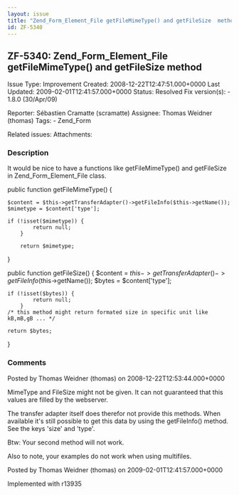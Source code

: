 ```yaml
---
layout: issue
title: "Zend_Form_Element_File getFileMimeType() and getFileSize  method"
id: ZF-5340
---
```


ZF-5340: Zend\_Form\_Element\_File getFileMimeType() and getFileSize method
---------------------------------------------------------------------------

 Issue Type: Improvement Created: 2008-12-22T12:47:51.000+0000 Last Updated: 2009-02-01T12:41:57.000+0000 Status: Resolved Fix version(s): - 1.8.0 (30/Apr/09)
 
 Reporter:  Sébastien Cramatte (scramatte)  Assignee:  Thomas Weidner (thomas)  Tags: - Zend\_Form
 
 Related issues: 
 Attachments: 
### Description

It would be nice to have a functions like getFileMimeType() and getFileSize in Zend\_Form\_Element\_File class.

public function getFileMimeType() {

 
    $content = $this->getTransferAdapter()->getFileInfo($this->getName());
    $mimetype = $content['type'];
    
    if (!isset($mimetype)) {
            return null;
        }        
    
        return $mimetype;


}

public function getFileSize() { $content = $this->getTransferAdapter()->getFileInfo($this->getName()); $bytes = $content['type'];

 
    if (!isset($bytes)) {
            return null;
        }   
    /* this method might return formated size in specific unit like kB,mB,gB ... */
    
    return $bytes;


}

 

 

### Comments

Posted by Thomas Weidner (thomas) on 2008-12-22T12:53:44.000+0000

MimeType and FileSize might not be given. It can not guaranteed that this values are filled by the webserver.

The transfer adapter itself does therefor not provide this methods. When available it's still possible to get this data by using the getFileInfo() method. See the keys 'size' and 'type'.

Btw: Your second method will not work.

Also to note, your examples do not work when using multifiles.

 

 

Posted by Thomas Weidner (thomas) on 2009-02-01T12:41:57.000+0000

Implemented with r13935

 

 